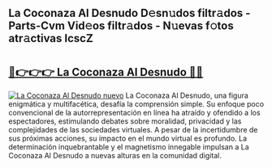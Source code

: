 ## La Coconaza Al Desnudo D𝚎sn𝚞dos filtr𝚊dos - Parts-Cvm Vid𝚎os filtr𝚊dos - N𝚞evas f𝚘tos atr𝚊ctivas IcscZ

# <h2><a href="http://mb61zo7.tromn.icu/?c=La+Coconaza+Al+Desnudo">🔗👉👉👉 La Coconaza Al Desnudo 🔗🔗</a></h2>

[![La Coconaza Al Desnudo nuevo](https://i.imgur.com/pEAQMta.gif)](http://mb61zo7.tromn.icu/?c=La+Coconaza+Al+Desnudo)
La Coconaza Al Desnudo, una figura enigmática y multifacética, desafía la comprensión simple. Su enfoque poco convencional de la autorrepresentación en línea ha atraído y ofendido a los espectadores, estimulando debates sobre moralidad, privacidad y las complejidades de las sociedades virtuales. A pesar de la incertidumbre de sus próximas acciones, su impacto en el mundo virtual es profundo. La determinación inquebrantable y el magnetismo innegable impulsan a La Coconaza Al Desnudo a nuevas alturas en la comunidad digital.
